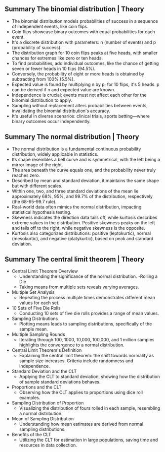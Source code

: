 ## Summary The binomial distribution | Theory

- The binomial distribution models probabilities of success in a sequence of independent events, like coin flips.
- Coin flips showcase binary outcomes with equal probabilities for each event.
- It's a discrete distribution with parameters: n (number of events) and p (probability of success).
- The distribution graph for 10 coin flips peaks at five heads, with smaller chances for extremes like zero or ten heads.
- To find probabilities, add individual outcomes, like the chance of getting seven or fewer heads in 10 flips (94.5%).
- Conversely, the probability of eight or more heads is obtained by subtracting from 100% (5.5%).
- Expected value is found by multiplying n by p; for 10 flips, it's 5 heads. p can be derived if n and expected value are known.
- Independence is crucial; events must not affect each other for the binomial distribution to apply.
- Sampling without replacement alters probabilities between events, invalidating the binomial distribution's accuracy.
- It's useful in diverse scenarios: clinical trials, sports betting—where binary outcomes occur independently.

## Summary The normal distribution | Theory

- The normal distribution is a fundamental continuous probability distribution, widely applicable in statistics.
- Its shape resembles a bell curve and is symmetrical, with the left being a mirror image of the right.
- The area beneath the curve equals one, and the probability never truly reaches zero.
- Described by mean and standard deviation, it maintains the same shape but with different scales.
-  Within one, two, and three standard deviations of the mean lie approximately 68%, 95%, and 99.7% of the distribution, respectively (the 68-95-99.7 rule).
- Real-world data often mimics the normal distribution, impacting statistical hypothesis testing.
- Skewness indicates the direction data tails off, while kurtosis describes extreme values in the distribution. Positive skewness peaks on the left and tails off to the right, while negative skewness is the opposite.
- Kurtosis also categorizes distributions: positive (leptokurtic), normal (mesokurtic), and negative (platykurtic), based on peak and standard deviation.

## Summary The central limit theorem | Theory
- Central Limit Theorem Overview
  - Understanding the significance of the normal distribution.
-Rolling a Die
  - Taking means from multiple sets reveals varying averages.
- Multiple Set Analysis
  - Repeating the process multiple times demonstrates different mean values for each set.
- 10 Sets of Five Die Rolls
  - Conducting 10 sets of five die rolls provides a range of mean values.
- Sampling Distributions
  - Plotting means leads to sampling distributions, specifically of the sample mean.
- Multiple Sampling Rounds
  - Iterating through 100, 1000, 10,000, 100,000, and 1 million samples highlights the convergence to a normal distribution.
- Central Limit Theorem's Definition
  - Explaining the central limit theorem: the shift towards normality as sample size increases. Criteria include randomness and independence.
- Standard Deviation and the CLT
   - Applying the CLT to standard deviation, showing how the distribution of sample standard deviations behaves.
- Proportions and the CLT
  - Observing how the CLT applies to proportions using dice roll examples.
- Sampling Distribution of Proportion
  - Visualizing the distribution of fours rolled in each sample, resembling a normal distribution.
- Mean of Sampling Distribution
  - Understanding how mean estimates are derived from normal sampling distributions.
- Benefits of the CLT
  - Utilizing the CLT for estimation in large populations, saving time and resources in data collection.
